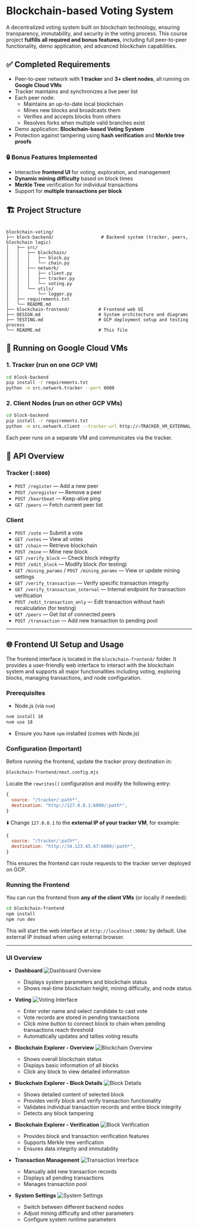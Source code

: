 # Blockchain-based Voting System

A decentralized voting system built on blockchain technology, ensuring transparency, immutability, and security in the voting process. This course project **fulfills all required and bonus features**, including full peer-to-peer functionality, demo application, and advanced blockchain capabilities.

## ✅ Completed Requirements

- Peer-to-peer network with **1 tracker** and **3+ client nodes**, all running on **Google Cloud VMs**
- Tracker maintains and synchronizes a live peer list
- Each peer node:
  - Maintains an up-to-date local blockchain
  - Mines new blocks and broadcasts them
  - Verifies and accepts blocks from others
  - Resolves forks when multiple valid branches exist
- Demo application: **Blockchain-based Voting System**
- Protection against tampering using **hash verification** and **Merkle tree proofs**

### 🔒 Bonus Features Implemented

- Interactive **frontend UI** for voting, exploration, and management
- **Dynamic mining difficulty** based on block times
- **Merkle Tree** verification for individual transactions
- Support for **multiple transactions per block**

## 🏗️ Project Structure

```

blockchain-voting/
├── block-backend/                  # Backend system (tracker, peers, blockchain logic)
│   ├── src/
│   │   ├── blockchain/
│   │   │   ├── block.py
│   │   │   └── chain.py
│   │   ├── network/
│   │   │   ├── client.py
│   │   │   ├── tracker.py
│   │   │   └── voting.py
│   │   └── utils/
│   │       └── logger.py
│   ├── requirements.txt
│   └── README.md
├── blockchain-frontend/           # Frontend web UI
├── DESIGN.md                      # System architecture and diagrams
├── TESTING.md                     # GCP deployment setup and testing process
└── README.md                      # This file

````

## 🚀 Running on Google Cloud VMs

### 1. Tracker (run on one GCP VM)

```bash
cd block-backend
pip install -r requirements.txt
python -m src.network.tracker --port 6000
````

### 2. Client Nodes (run on other GCP VMs)

```bash
cd block-backend
pip install -r requirements.txt
python -m src.network.client --tracker-url http://<TRACKER_VM_EXTERNAL_IP>:6000
```

Each peer runs on a separate VM and communicates via the tracker.

## 📡 API Overview

### Tracker (`:6000`)

* `POST /register` — Add a new peer
* `POST /unregister` — Remove a peer
* `POST /heartbeat` — Keep-alive ping
* `GET /peers` — Fetch current peer list

### Client

* `POST /vote` — Submit a vote
* `GET /votes` — View all votes
* `GET /chain` — Retrieve blockchain
* `POST /mine` — Mine new block
* `GET /verify_block` — Check block integrity
* `POST /edit_block` — Modify block (for testing)
* `GET /mining_params` / `POST /mining_params` — View or update mining settings
* `GET /verify_transaction` — Verify specific transaction integrity
* `GET /verify_transaction_internal` — Internal endpoint for transaction verification
* `POST /edit_transaction_only` — Edit transaction without hash recalculation (for testing)
* `GET /peers` — Get list of connected peers
* `POST /transaction` — Add new transaction to pending pool

---

## 🌐 Frontend UI Setup and Usage

The frontend interface is located in the `blockchain-frontend/` folder. It provides a user-friendly web interface to interact with the blockchain system and supports all major functionalities including voting, exploring blocks, managing transactions, and node configuration.

### Prerequisites

* Node.js (via `nvm`)

```bash
nvm install 18
nvm use 18
```

* Ensure you have `npm` installed (comes with Node.js)

### Configuration (Important)

Before running the frontend, update the tracker proxy destination in:

```bash
blockchain-frontend/next.config.mjs
```

Locate the `rewrites()` configuration and modify the following entry:

```js
{
  source: "/tracker/:path*",
  destination: "http://127.0.0.1:6000/:path*",
}
```

⬇️ Change `127.0.0.1` to the **external IP of your tracker VM**, for example:

```js
{
  source: "/tracker/:path*",
  destination: "http://34.123.45.67:6000/:path*",
}
```

This ensures the frontend can route requests to the tracker server deployed on GCP.

### Running the Frontend

You can run the frontend from **any of the client VMs** (or locally if needed):

```bash
cd blockchain-frontend
npm install
npm run dev
```

This will start the web interface at `http://localhost:3000/` by default. Use external IP instead when using external browser.

---

### UI Overview

* **Dashboard**
  ![Dashboard Overview](./images/1-dashboard.png)
  * Displays system parameters and blockchain status
  * Shows real-time blockchain height, mining difficulty, and node status

* **Voting**
  ![Voting Interface](./images/2-voting.png)
  * Enter voter name and select candidate to cast vote
  * Vote records are stored in pending transactions
  * Click mine button to connect block to chain when pending transactions reach threshold
  * Automatically updates and tallies voting results

* **Blockchain Explorer - Overview**
  ![Blockchain Overview](./images/3-explorers.png)
  * Shows overall blockchain status
  * Displays basic information of all blocks
  * Click any block to view detailed information

* **Blockchain Explorer - Block Details**
  ![Block Details](./images/4-block_details.png)
  * Shows detailed content of selected block
  * Provides verify block and verify transaction functionality
  * Validates individual transaction records and entire block integrity
  * Detects any block tampering

* **Blockchain Explorer - Verification**
  ![Block Verification](./images/5-verification.png)
  * Provides block and transaction verification features
  * Supports Merkle tree verification
  * Ensures data integrity and immutability

* **Transaction Management**
  ![Transaction Interface](./images/6-transactions.png)
  * Manually add new transaction records
  * Displays all pending transactions
  * Manages transaction pool

* **System Settings**
  ![System Settings](./images/7-settings.png)
  * Switch between different backend nodes
  * Adjust mining difficulty and other parameters
  * Configure system runtime parameters